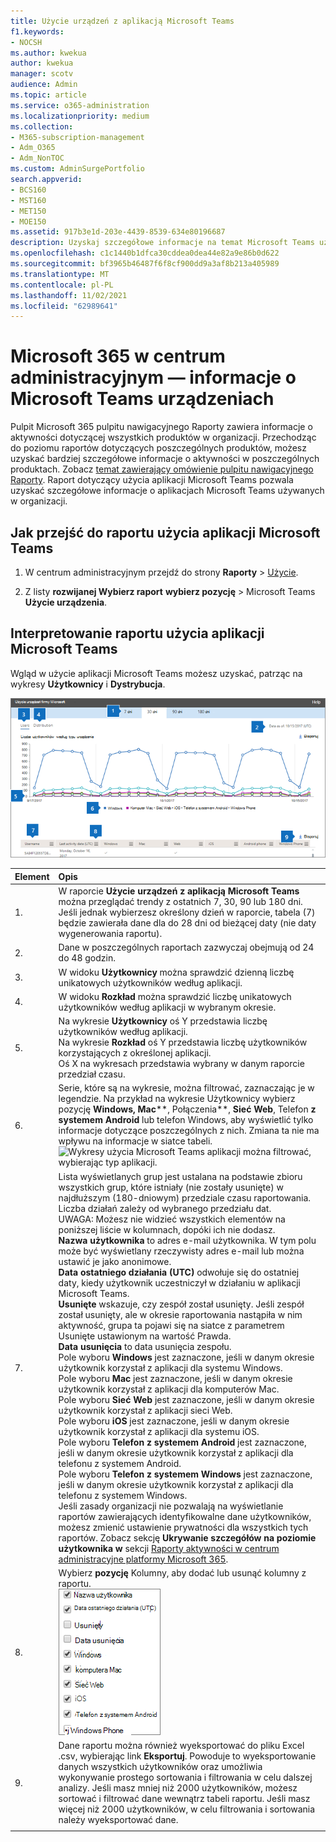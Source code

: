 ```yaml
---
title: Użycie urządzeń z aplikacją Microsoft Teams
f1.keywords:
- NOCSH
ms.author: kwekua
author: kwekua
manager: scotv
audience: Admin
ms.topic: article
ms.service: o365-administration
ms.localizationpriority: medium
ms.collection:
- M365-subscription-management
- Adm_O365
- Adm_NonTOC
ms.custom: AdminSurgePortfolio
search.appverid:
- BCS160
- MST160
- MET150
- MOE150
ms.assetid: 917b3e1d-203e-4439-8539-634e80196687
description: Uzyskaj szczegółowe informacje na temat Microsoft Teams używanych w organizacji, korzystając z raportu Microsoft Teams użycia aplikacji z raportów Microsoft 365.
ms.openlocfilehash: c1c1440b1dfca30cddea0dea44e82a9e86b0d622
ms.sourcegitcommit: bf3965b46487f6f8cf900dd9a3af8b213a405989
ms.translationtype: MT
ms.contentlocale: pl-PL
ms.lasthandoff: 11/02/2021
ms.locfileid: "62989641"
---
```

# <a name="microsoft-365-reports-in-the-admin-center---microsoft-teams-device-usage"></a>Microsoft 365 w centrum administracyjnym — informacje o Microsoft Teams urządzeniach

Pulpit Microsoft 365 pulpitu nawigacyjnego Raporty zawiera informacje o aktywności dotyczącej wszystkich produktów w organizacji. Przechodząc do poziomu raportów dotyczących poszczególnych produktów, możesz uzyskać bardziej szczegółowe informacje o aktywności w poszczególnych produktach. Zobacz [temat zawierający omówienie pulpitu nawigacyjnego Raporty](activity-reports.md). Raport dotyczący użycia aplikacji Microsoft Teams pozwala uzyskać szczegółowe informacje o aplikacjach Microsoft Teams używanych w organizacji.
 
## <a name="how-to-get-to-the-microsoft-teams-app-usage-report"></a>Jak przejść do raportu użycia aplikacji Microsoft Teams

1. W centrum administracyjnym przejdź do strony **Raporty** \> <a href="https://go.microsoft.com/fwlink/p/?linkid=2074756" target="_blank">Użycie</a>.

    
2. Z listy **rozwijanej Wybierz raport** **wybierz pozycję** \> Microsoft Teams **Użycie urządzenia**.
  
## <a name="interpret-the-microsoft-teams-app-usage-report"></a>Interpretowanie raportu użycia aplikacji Microsoft Teams

Wgląd w użycie aplikacji Microsoft Teams możesz uzyskać, patrząc na wykresy **Użytkownicy** i **Dystrybucja**. 
  
![Microsoft 365 raporty — Microsoft Teams użycia aplikacji.](../../media/de35c4de-76b4-4109-a806-66774665499b.png)
  
|Element|Opis|
|:-----|:-----|
|1.  <br/> |W raporcie **Użycie urządzeń z aplikacją Microsoft Teams** można przeglądać trendy z ostatnich 7, 30, 90 lub 180 dni. Jeśli jednak wybierzesz określony dzień w raporcie, tabela (7) będzie zawierała dane dla do 28 dni od bieżącej daty (nie daty wygenerowania raportu).  <br/> |
|2.  <br/> |Dane w poszczególnych raportach zazwyczaj obejmują od 24 do 48 godzin.  <br/> |
|3.  <br/> |W widoku **Użytkownicy** można sprawdzić dzienną liczbę unikatowych użytkowników według aplikacji.  <br/> |
|4.  <br/> |W widoku **Rozkład** można sprawdzić liczbę unikatowych użytkowników według aplikacji w wybranym okresie.  <br/> |
|5.  <br/> | Na wykresie **Użytkownicy** oś Y przedstawia liczbę użytkowników według aplikacji.  <br/>  Na wykresie **Rozkład** oś Y przedstawia liczbę użytkowników korzystających z określonej aplikacji.  <br/>  Oś X na wykresach przedstawia wybrany w danym raporcie przedział czasu.  <br/> |
|6.  <br/> |Serie, które są na wykresie, można filtrować, zaznaczając je w legendzie. Na przykład na wykresie Użytkownicy  wybierz pozycję **Windows,** **Mac****, Połączenia**, **Sieć Web**, Telefon **z systemem Android** lub telefon Windows, aby wyświetlić tylko informacje dotyczące poszczególnych z nich. Zmiana ta nie ma wpływu na informacje w siatce tabeli.  <br/> ![Wykresy użycia Microsoft Teams aplikacji można filtrować, wybierając typ aplikacji.](../../media/64ee1cb1-ca80-4964-8234-7fc671135c3d.png)|
|7.  <br/> | Lista wyświetlanych grup jest ustalana na podstawie zbioru wszystkich grup, które istniały (nie zostały usunięte) w najdłuższym (180-dniowym) przedziale czasu raportowania. Liczba działań zależy od wybranego przedziału dat.  <br/> UWAGA: Możesz nie widzieć wszystkich elementów na poniższej liście w kolumnach, dopóki ich nie dodasz.<br/> **Nazwa użytkownika** to adres e-mail użytkownika. W tym polu może być wyświetlany rzeczywisty adres e-mail lub można ustawić je jako anonimowe.  <br/> **Data ostatniego działania (UTC)** odwołuje się do ostatniej daty, kiedy użytkownik uczestniczył w działaniu w aplikacji Microsoft Teams.  <br/> **Usunięte** wskazuje, czy zespół został usunięty. Jeśli zespół został usunięty, ale w okresie raportowania nastąpiła w nim aktywność, grupa ta pojawi się na siatce z parametrem Usunięte ustawionym na wartość Prawda.  <br/> **Data usunięcia** to data usunięcia zespołu.  <br/> Pole wyboru **Windows** jest zaznaczone, jeśli w danym okresie użytkownik korzystał z aplikacji dla systemu Windows.  <br/> Pole wyboru **Mac** jest zaznaczone, jeśli w danym okresie użytkownik korzystał z aplikacji dla komputerów Mac.  <br/> Pole wyboru **Sieć Web** jest zaznaczone, jeśli w danym okresie użytkownik korzystał z aplikacji sieci Web.  <br/> Pole wyboru **iOS** jest zaznaczone, jeśli w danym okresie użytkownik korzystał z aplikacji dla systemu iOS.  <br/> Pole wyboru **Telefon z systemem Android** jest zaznaczone, jeśli w danym okresie użytkownik korzystał z aplikacji dla telefonu z systemem Android.  <br/> Pole wyboru **Telefon z systemem Windows** jest zaznaczone, jeśli w danym okresie użytkownik korzystał z aplikacji dla telefonu z systemem Windows.  <br/>  Jeśli zasady organizacji nie pozwalają na wyświetlanie raportów zawierających identyfikowalne dane użytkowników, możesz zmienić ustawienie prywatności dla wszystkich tych raportów. Zobacz sekcję **Ukrywanie szczegółów na poziomie użytkownika w** sekcji [Raporty aktywności w centrum administracyjne platformy Microsoft 365](activity-reports.md).  <br/> |
|8.  <br/> |Wybierz **pozycję** Kolumny, aby dodać lub usunąć kolumny z raportu.  <br/> ![Teams raportu użycia aplikacji uapp — wybierz kolumny.](../../media/333f3077-696d-4829-b0a7-1046b3822222.png)|
|9.  <br/> |Dane raportu można również wyeksportować do pliku Excel .csv, wybierając link **Eksportuj**. Powoduje to wyeksportowanie danych wszystkich użytkowników oraz umożliwia wykonywanie prostego sortowania i filtrowania w celu dalszej analizy. Jeśli masz mniej niż 2000 użytkowników, możesz sortować i filtrować dane wewnątrz tabeli raportu. Jeśli masz więcej niż 2000 użytkowników, w celu filtrowania i sortowania należy wyeksportować dane.  <br/> |
|||
   
  

